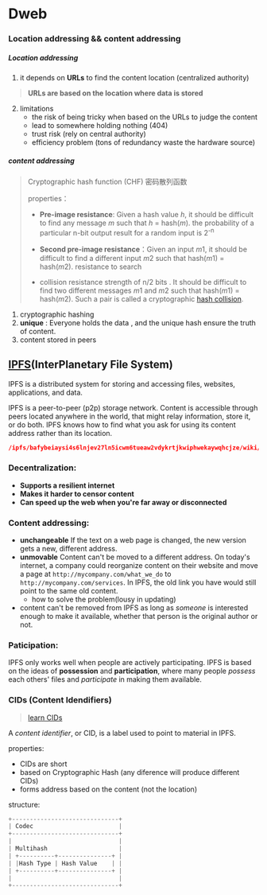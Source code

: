 # Dweb



### Location addressing && content addressing 

##### Location addressing

1.  it depends on **URLs** to find the content location (centralized authority)

> **URLs are based on the location where data is stored**

2. limitations
   * the risk of being tricky when based on the URLs to judge the content
   * lead to somewhere holding nothing (404)
   * trust risk (rely on central authority)
   * efficiency problem (tons of redundancy waste the hardware source)

##### content addressing

> Cryptographic hash function (CHF)  密码散列函数
>
> properties：
>
> *  **Pre-image resistance**:   Given a hash value *h*, it should be difficult to find any message *m* such that *h* = hash(*m*).  the probability of a particular n-bit output result for a random input is 2<sup>-n</sup>
>
> * **Second pre-image resistance**：Given an input *m*1, it should be difficult to find a different input *m*2 such that hash(*m*1) = hash(*m*2). resistance to search
> * collision resistance strength of n/2 bits . It should be difficult to find two different messages *m*1 and *m*2 such that hash(*m*1) = hash(*m*2). Such a pair is called a cryptographic [hash collision](https://en.wikipedia.org/wiki/Hash_collision). 

1. cryptographic hashing 
2. **unique** : Everyone holds the data , and the unique hash ensure the truth of content. 
3. content stored in peers



## [IPFS](https://docs.ipfs.tech/concepts/what-is-ipfs/#decentralization)(**InterPlanetary File System**)

IPFS is a distributed system for storing and accessing files, websites, applications, and data.

IPFS is a peer-to-peer (p2p) storage network. Content is accessible  through peers located anywhere in the world, that might relay  information, store it, or do both. IPFS knows how to find what you ask  for using its content address rather than its location.

```json
/ipfs/bafybeiaysi4s6lnjev27ln5icwm6tueaw2vdykrtjkwiphwekaywqhcjze/wiki/Aardvark
```

### Decentralization:

* **Supports a resilient internet**
* **Makes it harder to censor content**
* **Can speed up the web when you're far away or disconnected**

### Content addressing:

- **unchangeable**  If the text on a web page is changed, the new version gets a new, different address.
- **unmovable**   Content can't be moved to a different address. On today's internet, a company  could reorganize content on their website and move a page at `http://mycompany.com/what_we_do` to `http://mycompany.com/services`. In IPFS, the old link you have would still point to the same old content.
  - how to solve the problem(lousy in updating)
- content can't be removed from IPFS as long as *someone* is interested enough to make it available, whether that person is the original author or not.

### Paticipation:

IPFS only works well when people are actively participating. IPFS is based on the ideas of **possession** and **participation**, where many people *possess* each others' files and *participate* in making them available.





### CIDs  (Content Idendifiers)

> [learn CIDs](https://docs.ipfs.tech/concepts/content-addressing/#what-is-a-cid)

A *content identifier*, or CID, is a label used to point to material in IPFS.

properties:

* CIDs are short
* based on Cryptographic Hash    (any diference will produce different CIDs)
* forms address based on the content (not the location)

structure:

```c
+------------------------------+
| Codec                        |
+------------------------------+
|                              |
| Multihash                    |
| +----------+---------------+ |
| |Hash Type | Hash Value    | |
| +----------+---------------+ |
|                              |
+------------------------------+
```

